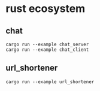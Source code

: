 # rust ecosystem

## chat

```
cargo run --example chat_server
cargo run --example chat_client
```

## url_shortener

```
cargo run --example url_shortener
```
